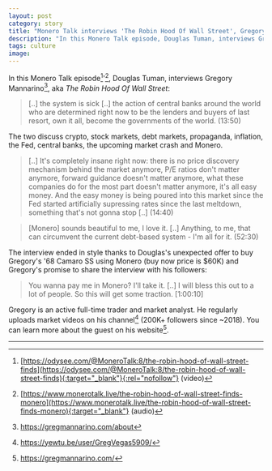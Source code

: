 ```yaml
---
layout: post
category: story
title: "Monero Talk interviews 'The Robin Hood Of Wall Street', Gregory Mannarino"
description: "In this Monero Talk episode, Douglas Tuman, interviews Gregory Mannarino, aka The Robin Hood Of Wall Street."
tags: culture
image: 
---
```


In this Monero Talk episode[^1]'[^2], Douglas Tuman, interviews Gregory Mannarino[^3], aka *The Robin Hood Of Wall Street*:

> [..] the system is sick [..] the action of central banks around the world who are determined right now to be the lenders and buyers of last resort, own it all, become the governments of the world. (13:50)

The two discuss crypto, stock markets, debt markets, propaganda, inflation, the Fed, central banks, the upcoming market crash and Monero.

> [..] It's completely insane right now: there is no price discovery mechanism behind the market anymore, P/E ratios don't matter anymore, forward guidance doesn't matter anymore, what these companies do for the most part doesn't matter anymore, it's all easy money. And the easy money is being poured into this market since the Fed started artificially supressing rates since the last meltdown, something that's not gonna stop [..] (14:40)

> [Monero] sounds beautiful to me, I love it. [..] Anything, to me, that can circumvent the current debt-based system - I'm all for it. (52:30)

The interview ended in style thanks to Douglas's unexpected offer to buy Gregory's '68 Camaro SS using Monero (buy now price is $60K) and Gregory's promise to share the interview with his followers:

> You wanna pay me in Monero? I'll take it. [..] I will bless this out to a lot of people. So this will get some traction. [1:00:10]

Gregory is an active full-time trader and market analyst. He regularly uploads market videos on his channel[^4] (200K+ followers since ~2018). You can learn more about the guest on his website[^5].

---

[^1]: [https://odysee.com/@MoneroTalk:8/the-robin-hood-of-wall-street-finds](https://odysee.com/@MoneroTalk:8/the-robin-hood-of-wall-street-finds){:target="_blank"}{:rel="nofollow"} (video)
[^2]: [https://www.monerotalk.live/the-robin-hood-of-wall-street-finds-monero](https://www.monerotalk.live/the-robin-hood-of-wall-street-finds-monero){:target="_blank"} (audio)
[^3]: https://gregmannarino.com/about
[^4]: https://yewtu.be/user/GregVegas5909/
[^5]: https://gregmannarino.com/
